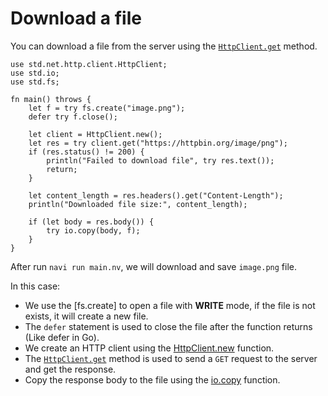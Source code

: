 # Download a file

You can download a file from the server using the [`HttpClient.get`](/stdlib/std.net.http.client.HttpClient#method.get) method.

```nv,no_run
use std.net.http.client.HttpClient;
use std.io;
use std.fs;

fn main() throws {
    let f = try fs.create("image.png");
    defer try f.close();

    let client = HttpClient.new();
    let res = try client.get("https://httpbin.org/image/png");
    if (res.status() != 200) {
        println("Failed to download file", try res.text());
        return;
    }

    let content_length = res.headers().get("Content-Length");
    println("Downloaded file size:", content_length);

    if (let body = res.body()) {
        try io.copy(body, f);
    }
}
```

After run `navi run main.nv`, we will download and save `image.png` file.

In this case:

- We use the [fs.create] to open a file with **WRITE** mode, if the file is not exists, it will create a new file.
- The `defer` statement is used to close the file after the function returns (Like defer in Go).
- We create an HTTP client using the [HttpClient.new](/stdlib/std.net.http.client.HttpClient#method.new) function.
- The [`HttpClient.get`](/stdlib/std.net.http.client.HttpClient#method.get) method is used to send a `GET` request to the server and get the response.
- Copy the response body to the file using the [io.copy](/stdlib/std.io#method.copy) function.

